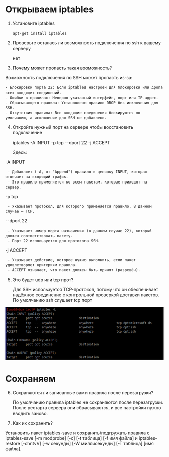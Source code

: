 # Открываем iptables

1. Установите iptables

    `apt-get install iptables`

2. Проверьте осталась ли возможность подключения по ssh к вашему серверу

    нет

3. Почему может пропасть такая возможность?

Возможность подключения по SSH может пропасть из-за:

    - Блокировки порта 22: Если iptables настроен для блокировки или дропа всех входящих соединений.
    - Ошибки в правилах: Неверно указанный интерфейс, порт или IP-адрес.
    - Сбрасывающего правила: Установлено правило DROP без исключения для SSH.
    - Отсутствия правила: Все входящие соединения блокируются по умолчанию, а исключение для SSH не добавлено.

4. Откройте нужный порт на сервере чтобы восстановить подключение

    iptables -A INPUT -p tcp --dport 22 -j ACCEPT

    Здесь:
    
-A INPUT

     - Добавляет (-A, от "Append") правило в цепочку INPUT, которая отвечает за входящий трафик.
     - Это правило применяется ко всем пакетам, которые приходят на сервер.
-p tcp

     - Указывает протокол, для которого применяется правило. В данном случае — TCP.
--dport 22

     - Указывает номер порта назначения (в данном случае 22), который должен соответствовать пакету.
     - Порт 22 используется для протокола SSH.
-j ACCEPT

     - Указывает действие, которое нужно выполнить, если пакет удовлетворяет критериям правила.
     - ACCEPT означает, что пакет должен быть принят (разрешён).

5. Это будет udp или tcp прот?

    Для SSH используется TCP-протокол, потому что он обеспечивает надёжное соединение с контрольной проверкой доставки пакетов.
    По умолчанию ssh слушает tcp порт

![alt text](image.png)

# Сохраняем

6. Сохраняются ли записанные вами правила после перезагрузки?

    По умолчанию правила iptables не сохраняются после перезагрузки. После рестарта сервера они сбрасываются, и все настройки нужно вводить заново.
7. Как их сохранить?

Установить пакет iptables-save и сохранять/подгружать правила с iptables-save [-m modprobe] [-c] [-t таблица] [-f имя файла] и iptables-restore [-chntvV] [-w секунды] [-W миллисекунды] [-T таблица] [имя файла].
